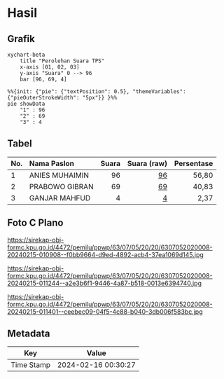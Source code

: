 # Hasil

## Grafik

```mermaid
xychart-beta
    title "Perolehan Suara TPS"
    x-axis [01, 02, 03]
    y-axis "Suara" 0 --> 96
    bar [96, 69, 4]
```

```mermaid
%%{init: {"pie": {"textPosition": 0.5}, "themeVariables": {"pieOuterStrokeWidth": "5px"}} }%%
pie showData
    "1" : 96
    "2" : 69
    "3" : 4
```

## Tabel

| No. | Nama Paslon    | Suara | Suara (raw) | Persentase |
|:--- |:-------------- | -----:| -----------:| ----------:|
| 1   | ANIES MUHAIMIN | 96    | [96][p-1]   | 56,80      |
| 2   | PRABOWO GIBRAN | 69    | [69][p-2]   | 40,83      |
| 3   | GANJAR MAHFUD  | 4     | [4][p-3]    | 2,37       |


[p-1]: https://github.com/gigit-pemilu/pemilu-2024-63-kalimantan-selatan/blob/main/pilpres/hitung-suara/sub/63-kalimantan-selatan/sub/07-hulu-sungai-tengah/sub/05-pandawan/sub/2020-matang-ginalun/sub/008-tps/sub/paslon-1.txt
[p-2]: https://github.com/gigit-pemilu/pemilu-2024-63-kalimantan-selatan/blob/main/pilpres/hitung-suara/sub/63-kalimantan-selatan/sub/07-hulu-sungai-tengah/sub/05-pandawan/sub/2020-matang-ginalun/sub/008-tps/sub/paslon-2.txt
[p-3]: https://github.com/gigit-pemilu/pemilu-2024-63-kalimantan-selatan/blob/main/pilpres/hitung-suara/sub/63-kalimantan-selatan/sub/07-hulu-sungai-tengah/sub/05-pandawan/sub/2020-matang-ginalun/sub/008-tps/sub/paslon-3.txt

## Foto C Plano

https://sirekap-obj-formc.kpu.go.id/4472/pemilu/ppwp/63/07/05/20/20/6307052020008-20240215-010908--f0bb9664-d9ed-4892-acb4-37ea1069d145.jpg

https://sirekap-obj-formc.kpu.go.id/4472/pemilu/ppwp/63/07/05/20/20/6307052020008-20240215-011244--a2e3b6f1-9446-4a87-b518-0013e6394740.jpg

https://sirekap-obj-formc.kpu.go.id/4472/pemilu/ppwp/63/07/05/20/20/6307052020008-20240215-011401--ceebec09-04f5-4c88-b040-3db006f583bc.jpg


## Metadata

| Key        | Value               |
| ---------- | ------------------- |
| Time Stamp | 2024-02-16 00:30:27 |



